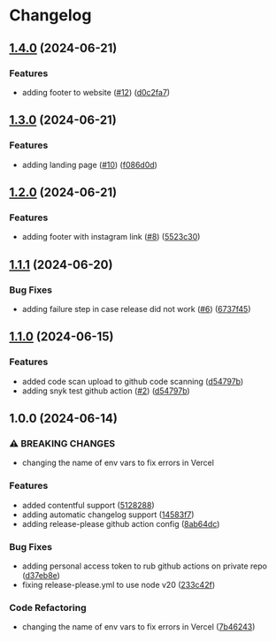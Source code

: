 # Changelog

## [1.4.0](https://github.com/InjstedInc/speech-with-ellie/compare/v1.3.0...v1.4.0) (2024-06-21)


### Features

* adding footer to website ([#12](https://github.com/InjstedInc/speech-with-ellie/issues/12)) ([d0c2fa7](https://github.com/InjstedInc/speech-with-ellie/commit/d0c2fa73191643750465b0569d8c12fce12d2f01))

## [1.3.0](https://github.com/InjstedInc/speech-with-ellie/compare/v1.2.0...v1.3.0) (2024-06-21)


### Features

* adding landing page ([#10](https://github.com/InjstedInc/speech-with-ellie/issues/10)) ([f086d0d](https://github.com/InjstedInc/speech-with-ellie/commit/f086d0d2466b8424ea3f58667532221ed4bf760f))

## [1.2.0](https://github.com/InjstedInc/speech-with-ellie/compare/v1.1.1...v1.2.0) (2024-06-21)


### Features

* adding footer with instagram link ([#8](https://github.com/InjstedInc/speech-with-ellie/issues/8)) ([5523c30](https://github.com/InjstedInc/speech-with-ellie/commit/5523c30ba8f78133412ef80997a383548066b89a))

## [1.1.1](https://github.com/InjstedInc/speech-with-ellie/compare/v1.1.0...v1.1.1) (2024-06-20)


### Bug Fixes

* adding failure step in case release did not work ([#6](https://github.com/InjstedInc/speech-with-ellie/issues/6)) ([6737f45](https://github.com/InjstedInc/speech-with-ellie/commit/6737f450044eedf3237cf8f3f015814d39990981))

## [1.1.0](https://github.com/InjstedInc/speech-with-ellie/compare/v1.0.0...v1.1.0) (2024-06-15)

### Features

- added code scan upload to github code scanning
  ([d54797b](https://github.com/InjstedInc/speech-with-ellie/commit/d54797b1e1a51e94b5523505f737d3b361c51210))
- adding snyk test github action
  ([#2](https://github.com/InjstedInc/speech-with-ellie/issues/2))
  ([d54797b](https://github.com/InjstedInc/speech-with-ellie/commit/d54797b1e1a51e94b5523505f737d3b361c51210))

## 1.0.0 (2024-06-14)

### ⚠ BREAKING CHANGES

- changing the name of env vars to fix errors in Vercel

### Features

- added contentful support
  ([5128288](https://github.com/InjstedInc/speech-with-ellie/commit/5128288173fed29f13445d635fce6b585fe71286))
- adding automatic changelog support
  ([14583f7](https://github.com/InjstedInc/speech-with-ellie/commit/14583f797c191b0f7ada7a00db8a7a0cf7514746))
- adding release-please github action config
  ([8ab64dc](https://github.com/InjstedInc/speech-with-ellie/commit/8ab64dc116630e0857eaefd4daf3fd5bdcb50798))

### Bug Fixes

- adding personal access token to rub github actions on private repo
  ([d37eb8e](https://github.com/InjstedInc/speech-with-ellie/commit/d37eb8e7069acb2f7ce50a386604de2ca1af81c3))
- fixing release-please.yml to use node v20
  ([233c42f](https://github.com/InjstedInc/speech-with-ellie/commit/233c42fc7fea2ef74a44daaa17572b32fce233a3))

### Code Refactoring

- changing the name of env vars to fix errors in Vercel
  ([7b46243](https://github.com/InjstedInc/speech-with-ellie/commit/7b46243b9fc7142250461578f12dc03c675af20f))

